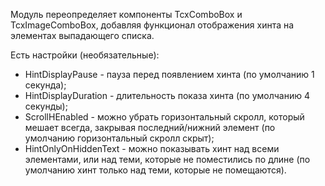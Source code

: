 Модуль переопределяет компоненты TcxComboBox и TcxImageComboBox, 
добавляя функционал отображения хинта на элементах выпадающего списка.

Есть настройки (необязательные):
- HintDisplayPause - пауза перед появлением хинта (по умолчанию 1 секунда); 
- HintDisplayDuration - длительность показа хинта (по умолчанию 4 секунды); 
- ScrollHEnabled - можно убрать горизонтальный скролл, который мешает всегда, закрывая последний/нижний элемент (по умолчанию горизонтальный скролл скрыт);
- HintOnlyOnHiddenText - можно показывать хинт над всеми элементами, или над теми, которые не поместились по длине (по умолчанию хинт только над теми, которые не помещаются).
